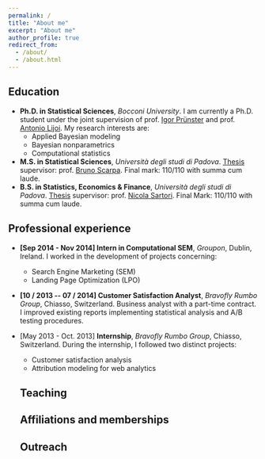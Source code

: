 ```yaml
---
permalink: /
title: "About me"
excerpt: "About me"
author_profile: true
redirect_from:
  - /about/
  - /about.html
---
```


## Education

* **Ph.D. in Statistical Sciences**, *Bocconi University*. I am currently a Ph.D. student under the joint supervision of prof. [Igor Prünster](http://mypage.unibocconi.eu/igorpruenster/) and prof. [Antonio Lijoi](http://mypage.unibocconi.eu/antoniolijoi/). My research interests are:
    * Applied Bayesian modeling
    * Bayesian nonparametrics
    * Computational statistics
* **M.S. in Statistical Sciences**, *Università degli studi di Padova*. [Thesis](http://tesi.cab.unipd.it/49380/1/Rigon_Tommaso.pdf) supervisor: prof. [Bruno Scarpa](http://homes.stat.unipd.it/bruno/). Final mark: 110/110 with summa cum laude.
* **B.S. in Statistics, Economics & Finance**, *Università degli studi di Padova*. [Thesis](http://tesi.cab.unipd.it/42884/1/Rigon_Tommaso.pdf) supervisor: prof. [Nicola Sartori](https://homes.stat.unipd.it/nicolasartori/en/content/home). Final Mark: 110/110 with summa cum laude.


## Professional experience

* **[Sep  2014 - Nov  2014] Intern in Computational SEM**, *Groupon*, Dublin, Ireland. I worked in the development of projects concerning:
    * Search Engine Marketing (SEM)
    * Landing Page Optimization (LPO)

* **[10 / 2013 -- 07 / 2014] Customer Satisfaction Analyst**, *Bravofly Rumbo Group*, Chiasso, Switzerland. Business analyst with a part-time contract. I improved existing reports implementing statistical analysis and A/B testing procedures.

* [May 2013 - Oct. 2013] **Internship**, *Bravofly Rumbo Group*, Chiasso, Switzerland. During the internship, I followed two distinct projects:
    * Customer satisfaction analysis
    * Attribution modeling for web analytics

  ##  Teaching
  
  ## Affiliations and memberships
  
  ## Outreach
